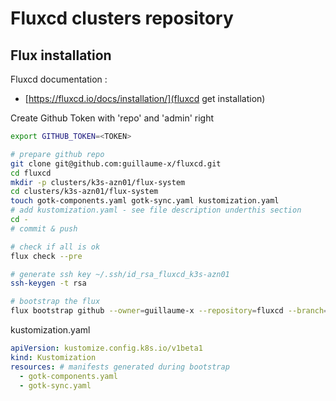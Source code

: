 # Fluxcd clusters repository

## Flux installation

Fluxcd documentation : 
 * [https://fluxcd.io/docs/installation/](fluxcd get installation)

Create Github Token with 'repo' and 'admin' right
```bash
export GITHUB_TOKEN=<TOKEN>
```

```bash
# prepare github repo
git clone git@github.com:guillaume-x/fluxcd.git
cd fluxcd
mkdir -p clusters/k3s-azn01/flux-system
cd clusters/k3s-azn01/flux-system
touch gotk-components.yaml gotk-sync.yaml kustomization.yaml
# add kustomization.yaml - see file description underthis section
cd -
# commit & push

# check if all is ok
flux check --pre

# generate ssh key ~/.ssh/id_rsa_fluxcd_k3s-azn01
ssh-keygen -t rsa

# bootstrap the flux
flux bootstrap github --owner=guillaume-x --repository=fluxcd --branch=main --path=clusters/k3s-azn01 --private-key-file=~/.ssh/id_rsa_fluxcd_k3s-azn01 --personal
```

kustomization.yaml
```yaml
apiVersion: kustomize.config.k8s.io/v1beta1
kind: Kustomization
resources: # manifests generated during bootstrap
  - gotk-components.yaml
  - gotk-sync.yaml
```
